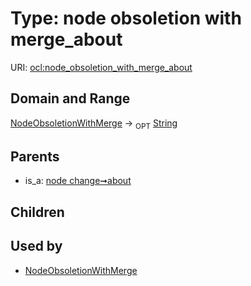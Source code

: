 
# Type: node obsoletion with merge_about




URI: [ocl:node_obsoletion_with_merge_about](http://w3id.org/oclnode_obsoletion_with_merge_about)


## Domain and Range

[NodeObsoletionWithMerge](NodeObsoletionWithMerge.md) ->  <sub>OPT</sub> [String](types/String.md)

## Parents

 *  is_a: [node change➞about](node_change_about.md)

## Children


## Used by

 * [NodeObsoletionWithMerge](NodeObsoletionWithMerge.md)
